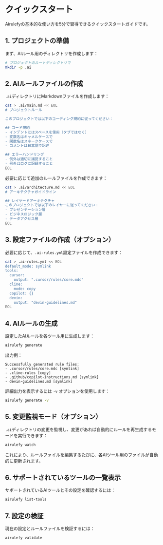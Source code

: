 # クイックスタート

Airulefyの基本的な使い方を5分で習得できるクイックスタートガイドです。

## 1. プロジェクトの準備

まず、AIルール用のディレクトリを作成します：

```bash
# プロジェクトのルートディレクトリで
mkdir -p .ai
```

## 2. AIルールファイルの作成

`.ai`ディレクトリにMarkdownファイルを作成します：

```bash
cat > .ai/main.md << EOL
# プロジェクトルール

このプロジェクトでは以下のコーディング規約に従ってください：

## コード規約
- インデントにはスペースを使用（タブではなく）
- 変数名はキャメルケースで
- 関数名はスネークケースで
- コメントは日本語で記述

## エラーハンドリング
- 例外は適切に捕捉すること
- 例外はログに記録すること
EOL
```

必要に応じて追加のルールファイルを作成できます：

```bash
cat > .ai/architecture.md << EOL
# アーキテクチャガイドライン

## レイヤードアーキテクチャ
このプロジェクトでは以下のレイヤーに従ってください：
- プレゼンテーション層
- ビジネスロジック層
- データアクセス層
EOL
```

## 3. 設定ファイルの作成（オプション）

必要に応じて、`.ai-rules.yml`設定ファイルを作成できます：

```bash
cat > .ai-rules.yml << EOL
default_mode: symlink
tools:
  cursor:
    output: ".cursor/rules/core.mdc"
  cline:
    mode: copy
  copilot: {}
  devin:
    output: "devin-guidelines.md"
EOL
```

## 4. AIルールの生成

設定したAIルールを各ツール用に生成します：

```bash
airulefy generate
```

出力例：

```
Successfully generated rule files:
- .cursor/rules/core.mdc [symlink]
- .cline-rules [copy]
- .github/copilot-instructions.md [symlink]
- devin-guidelines.md [symlink]
```

詳細出力を表示するには `-v` オプションを使用します：

```bash
airulefy generate -v
```

## 5. 変更監視モード（オプション）

`.ai`ディレクトリの変更を監視し、変更があれば自動的にルールを再生成するモードを実行できます：

```bash
airulefy watch
```

これにより、ルールファイルを編集するたびに、各AIツール用のファイルが自動的に更新されます。

## 6. サポートされているツールの一覧表示

サポートされているAIツールとその設定を確認するには：

```bash
airulefy list-tools
```

## 7. 設定の検証

現在の設定とルールファイルを検証するには：

```bash
airulefy validate
```
